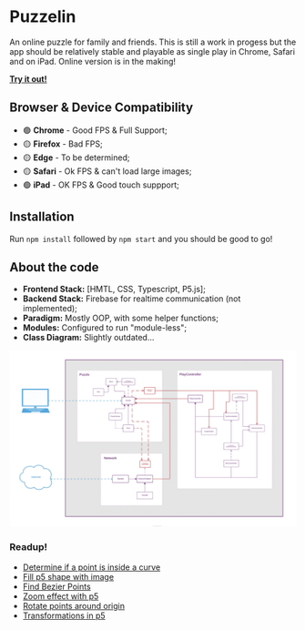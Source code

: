 # Puzzelin

An online puzzle for family and friends. This is still a work in progess but the app should be relatively stable and playable as single play in Chrome, Safari and on iPad. Online version is in the making!

**[Try it out!](https://puzzelin.netlify.app)**

## Browser & Device Compatibility
- 🟢 **Chrome** - Good FPS & Full Support;
- 🟡 **Firefox** - Bad FPS;
- 🟡 **Edge** - To be determined;
- 🟡 **Safari** - Ok FPS & can't load large images;
- 🟢 **iPad** - OK FPS & Good touch suppport;

## Installation

Run `npm install` followed by `npm start` and you should be good to go!

## About the code
   * **Frontend Stack:** [HMTL, CSS, Typescript, P5.js];
   * **Backend Stack:** Firebase for realtime communication (not implemented);
   * **Paradigm:** Mostly OOP, with some helper functions;
   * **Modules:** Configured to run "module-less";
   * **Class Diagram:** Slightly outdated...

<img src="./documentation/puzzelin-uml.png">


### Readup!
* [Determine if a point is inside a curve](https://scicomp.stackexchange.com/questions/16343/how-to-determine-if-a-point-is-outside-or-inside-a-curve#:~:text=There's%20a%20simple%20test%20to,region%3B%20otherwise%2C%20it's%20outside.)
* [Fill p5 shape with image](https://stackoverflow.com/questions/60179313/how-to-fill-p5-js-shape-with-an-image)
* [Find Bezier Points](https://stackoverflow.com/questions/7715788/find-bezier-control-points-for-curve-passing-through-n-points)
* [Zoom effect with p5](https://stackoverflow.com/questions/57131714/create-zoom-effect-with-p5-js)
* [Rotate points around origin](https://stackoverflow.com/questions/45357715/how-to-rotate-point-around-another-one/45360970)
* [Transformations in p5](https://genekogan.com/code/p5js-transformations/)
